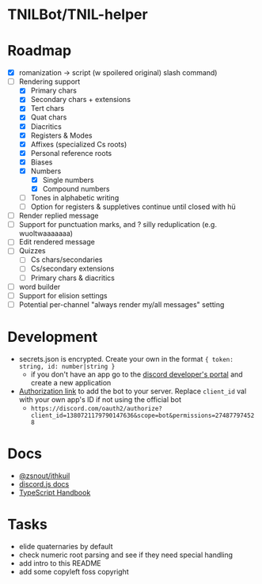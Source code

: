 # TNILBot/TNIL-helper

# Roadmap

- [x] romanization -> script (w spoilered original) slash command)
- [ ] Rendering support
    - [x] Primary chars
    - [x] Secondary chars + extensions
    - [x] Tert chars
    - [x] Quat chars
    - [x] Diacritics
    - [x] Registers & Modes
    - [x] Affixes (specialized Cs roots)
    - [x] Personal reference roots
    - [x] Biases
    - [x] Numbers
        - [x] Single numbers
        - [x] Compound numbers
    - [ ] Tones in alphabetic writing
    - [ ] Option for registers & suppletives continue until closed with hü
- [ ] Render replied message
- [ ] Support for punctuation marks, and ? silly reduplication (e.g. wuoltwaaaaaaa)
- [ ] Edit rendered message
- [ ] Quizzes
    - [ ] Cs chars/secondaries
    - [ ] Cs/secondary extensions
    - [ ] Primary chars & diacritics
- [ ] word builder
- [ ] Support for elision settings
- [ ] Potential per-channel "always render my/all messages" setting

# Development

- secrets.json is encrypted. Create your own in the format `{ token: string, id: number|string }`
    - if you don't have an app go to the [discord developer's portal](https://discord.com/developers/applications/) and create a new application
- [Authorization link](https://discord.com/oauth2/authorize?client_id=1380721179790147636&scope=bot&permissions=274877974528) to add the bot to your server. Replace `client_id` val with your own app's ID if not using the official bot
    - `https://discord.com/oauth2/authorize?client_id=1380721179790147636&scope=bot&permissions=274877974528`

# Docs

- [@zsnout/ithkuil](https://github.com/zsakowitz/ithkuil)
- [discord.js docs](https://discord.js.org/docs/packages/discord.js/14.19.3)
- [TypeScript Handbook](https://www.typescriptlang.org/docs/handbook/intro.html)

# Tasks
- elide quaternaries by default
- check numeric root parsing and see if they need special handling
- add intro to this README
- add some copyleft foss copyright
